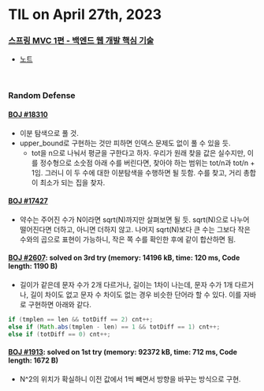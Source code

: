 # **TIL on April 27th, 2023**

### [스프링 MVC 1편 - 백엔드 웹 개발 핵심 기술](https://www.inflearn.com/course/%EC%8A%A4%ED%94%84%EB%A7%81-mvc-1)
* [노트](../../../Library%20and%20Framework/spring/spring-lecture-03.md)

<br>

### Random Defense
#### [BOJ #18310](../../../Problem%20Solving/boj/random%20defense/18310-04-27-2023.java)
* 이분 탐색으로 풀 것.
* upper_bound로 구현하는 것만 피하면 인덱스 문제도 없이 풀 수 있을 듯.
  - tot을 n으로 나눠서 평균을 구한다고 하자. 우리가 원래 찾을 값은 실수지만, 이를 정수형으로 소숫점 아래 수를 버린다면, 찾아야 하는 범위는 tot/n과 tot/n + 1임. 그러니 이 두 수에 대한 이분탐색을 수행하면 될 듯함. 수를 찾고, 거리 총합이 최소가 되는 집을 찾자.

#### [BOJ #17427](../../../Problem%20Solving/boj/random%20defense/17427-04-27-2023.java)
* 약수는 주어진 수가 N이라면 sqrt(N)까지만 살펴보면 될 듯. sqrt(N)으로 나누어 떨어진다면 더하고, 아니면 더하지 않고. 나머지 sqrt(N)보다 큰 수는 그보다 작은 수와의 곱으로 표현이 가능하니, 작은 쪽 수를 확인한 후에 같이 합산하면 됨.

#### [BOJ #2607](../../../Problem%20Solving/boj/random%20defense/2607-04-27-2023.java): solved on 3rd try (memory: 14196 kB, time: 120 ms, Code length: 1190 B)
* 길이가 같은데 문자 수가 2개 다르거나, 길이는 1차이 나는데, 문자 수가 1개 다르거나, 길이 차이도 없고 문자 수 차이도 없는 경우 비슷한 단어라 할 수 있다. 이를 자바로 구현하면 아래와 같다.

```java
if (tmplen == len && totDiff == 2) cnt++;
else if (Math.abs(tmplen - len) == 1 && totDiff == 1) cnt++;
else if (totDiff == 0) cnt++;
```

#### [BOJ #1913](../../../Problem%20Solving/boj/random%20defense/1913-04-27-2023.java): solved on 1st try (memory: 92372 kB, time: 712 ms, Code length: 1672 B)
* N^2의 위치가 확실하니 이전 값에서 1씩 빼면서 방향을 바꾸는 방식으로 구현.